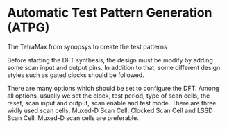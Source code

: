 # Automatic Test Pattern Generation (ATPG)

The TetraMax from synopsys to create the test patterns

Before starting the DFT synthesis, the design must be modify by adding some scan input and output pins. In addition to that, some different design styles such as gated clocks should be followed.

There are many options which should be set to configure the DFT. Among all options, usually we set the clock, test period, type of scan cells, the reset, scan input and output, scan enable and test mode. There are three widly used scan cells, Muxed-D Scan Cell, Clocked Scan Cell and LSSD Scan Cell. Muxed-D scan cells are preferable.
